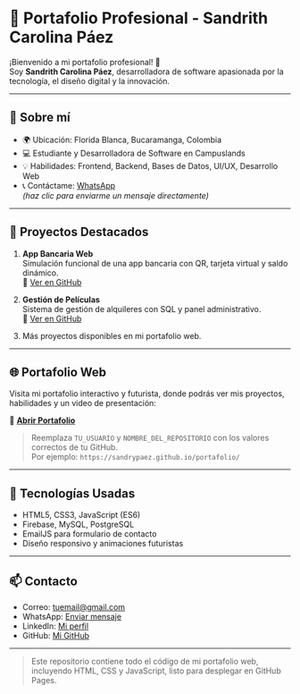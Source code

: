 # 🌟 Portafolio Profesional - Sandrith Carolina Páez

¡Bienvenido a mi portafolio profesional! 👋  
Soy **Sandrith Carolina Páez**, desarrolladora de software apasionada por la tecnología, el diseño digital y la innovación.

---

## 📌 Sobre mí
- 🌍 Ubicación: Florida Blanca, Bucaramanga, Colombia  
- 💻 Estudiante y Desarrolladora de Software en Campuslands  
- 💡 Habilidades: Frontend, Backend, Bases de Datos, UI/UX, Desarrollo Web  
- 📞 Contáctame: [WhatsApp](https://wa.me/TU_NUMERO_DE_TELEFONO)  
  *(haz clic para enviarme un mensaje directamente)*  

---

## 💼 Proyectos Destacados
1. **App Bancaria Web**  
   Simulación funcional de una app bancaria con QR, tarjeta virtual y saldo dinámico.  
   🔗 [Ver en GitHub](https://github.com/sandrypaez/app-bancaria)

2. **Gestión de Películas**  
   Sistema de gestión de alquileres con SQL y panel administrativo.  
   🔗 [Ver en GitHub](https://github.com/sandrypaez/movierental)

3. Más proyectos disponibles en mi portafolio web.  

---

## 🌐 Portafolio Web
Visita mi portafolio interactivo y futurista, donde podrás ver mis proyectos, habilidades y un video de presentación:  

🔗 **[Abrir Portafolio](https://TU_USUARIO.github.io/NOMBRE_DEL_REPOSITORIO/)**  

> Reemplaza `TU_USUARIO` y `NOMBRE_DEL_REPOSITORIO` con los valores correctos de tu GitHub.  
> Por ejemplo: `https://sandrypaez.github.io/portafolio/`

---

## 🔧 Tecnologías Usadas
- HTML5, CSS3, JavaScript (ES6)
- Firebase, MySQL, PostgreSQL
- EmailJS para formulario de contacto
- Diseño responsivo y animaciones futuristas

---

## 📫 Contacto
- Correo: [tuemail@gmail.com](mailto:tuemail@gmail.com)  
- WhatsApp: [Enviar mensaje](https://wa.me/TU_NUMERO_DE_TELEFONO)  
- LinkedIn: [Mi perfil](https://www.linkedin.com/in/sandrith-carolina-p%C3%A1ez-rinc%C3%B3n)  
- GitHub: [Mi GitHub](https://github.com/sandrypaez)  

---

> Este repositorio contiene todo el código de mi portafolio web, incluyendo HTML, CSS y JavaScript, listo para desplegar en GitHub Pages.
